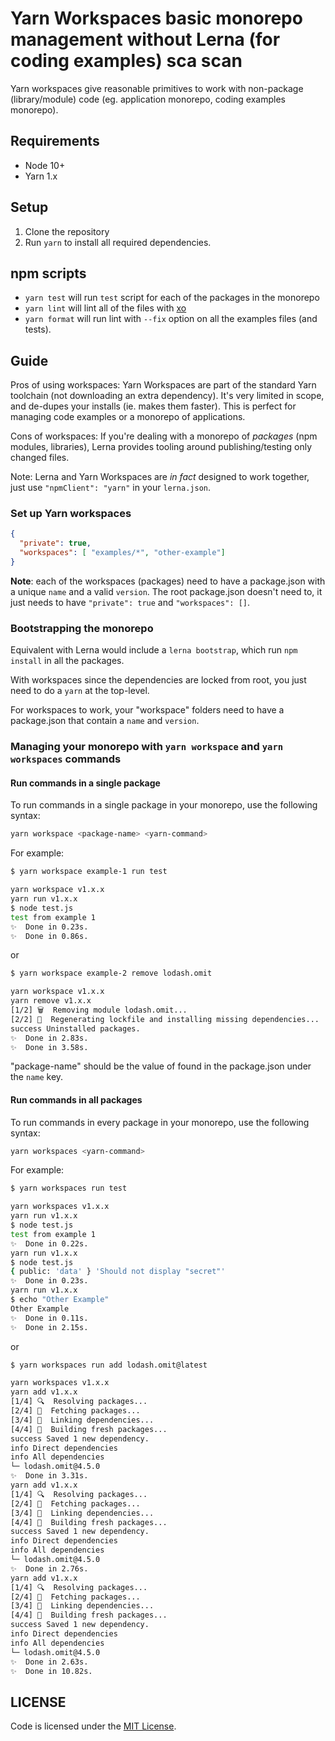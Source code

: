 # Yarn Workspaces basic monorepo management without Lerna (for coding examples)  sca scan

Yarn workspaces give reasonable primitives to work with non-package (library/module) code (eg. application monorepo, coding examples monorepo).


## Requirements

- Node 10+
- Yarn 1.x 

## Setup

1. Clone the repository
2. Run `yarn` to install all required dependencies.

## npm scripts

- `yarn test` will run `test` script for each of the packages in the monorepo
- `yarn lint` will lint all of the files with [xo](https://github.com/xojs/xo)
- `yarn format` will run lint with `--fix` option on all the examples files (and tests).

## Guide

Pros of using workspaces: Yarn Workspaces are part of the standard Yarn toolchain (not downloading an extra dependency). It's very limited in scope, and de-dupes your installs (ie. makes them faster). This is perfect for managing code examples or a monorepo of applications.

Cons of workspaces: If you're dealing with a monorepo of _packages_ (npm modules, libraries), Lerna provides tooling around publishing/testing only changed files.

Note: Lerna and Yarn Workspaces are _in fact_ designed to work together, just use `"npmClient": "yarn"` in your `lerna.json`.

### Set up Yarn workspaces

```json
{
  "private": true,
  "workspaces": [ "examples/*", "other-example"]
}
```

**Note**: each of the workspaces (packages) need to have a package.json with a unique `name` and a valid `version`. The root package.json doesn't need to, it just needs to have `"private": true` and `"workspaces": []`.

### Bootstrapping the monorepo

Equivalent with Lerna would include a `lerna bootstrap`, which run `npm install` in all the packages.

With workspaces since the dependencies are locked from root, you just need to do a `yarn` at the top-level.

For workspaces to work, your "workspace" folders need to have a package.json that contain a `name` and `version`.

### Managing your monorepo with `yarn workspace` and `yarn workspaces` commands

#### Run commands in a single package

To run commands in a single package in your monorepo, use the following syntax:

```sh
yarn workspace <package-name> <yarn-command>
```

For example:

```sh
$ yarn workspace example-1 run test

yarn workspace v1.x.x
yarn run v1.x.x
$ node test.js
test from example 1
✨  Done in 0.23s.
✨  Done in 0.86s.
```

or

```sh
$ yarn workspace example-2 remove lodash.omit

yarn workspace v1.x.x
yarn remove v1.x.x
[1/2] 🗑  Removing module lodash.omit...
[2/2] 🔨  Regenerating lockfile and installing missing dependencies...
success Uninstalled packages.
✨  Done in 2.83s.
✨  Done in 3.58s.
```


"package-name" should be the value of found in the package.json under the `name` key.

#### Run commands in all packages

To run commands in every package in your monorepo, use the following syntax:

```sh
yarn workspaces <yarn-command>
```

For example:

```sh
$ yarn workspaces run test

yarn workspaces v1.x.x
yarn run v1.x.x
$ node test.js
test from example 1
✨  Done in 0.22s.
yarn run v1.x.x
$ node test.js
{ public: 'data' } 'Should not display "secret"'
✨  Done in 0.23s.
yarn run v1.x.x
$ echo "Other Example"
Other Example
✨  Done in 0.11s.
✨  Done in 2.15s.
```

or

```sh
$ yarn workspaces run add lodash.omit@latest

yarn workspaces v1.x.x
yarn add v1.x.x
[1/4] 🔍  Resolving packages...
[2/4] 🚚  Fetching packages...
[3/4] 🔗  Linking dependencies...
[4/4] 🔨  Building fresh packages...
success Saved 1 new dependency.
info Direct dependencies
info All dependencies
└─ lodash.omit@4.5.0
✨  Done in 3.31s.
yarn add v1.x.x
[1/4] 🔍  Resolving packages...
[2/4] 🚚  Fetching packages...
[3/4] 🔗  Linking dependencies...
[4/4] 🔨  Building fresh packages...
success Saved 1 new dependency.
info Direct dependencies
info All dependencies
└─ lodash.omit@4.5.0
✨  Done in 2.76s.
yarn add v1.x.x
[1/4] 🔍  Resolving packages...
[2/4] 🚚  Fetching packages...
[3/4] 🔗  Linking dependencies...
[4/4] 🔨  Building fresh packages...
success Saved 1 new dependency.
info Direct dependencies
info All dependencies
└─ lodash.omit@4.5.0
✨  Done in 2.63s.
✨  Done in 10.82s.

```

## LICENSE

Code is licensed under the [MIT License](./LICENSE).

